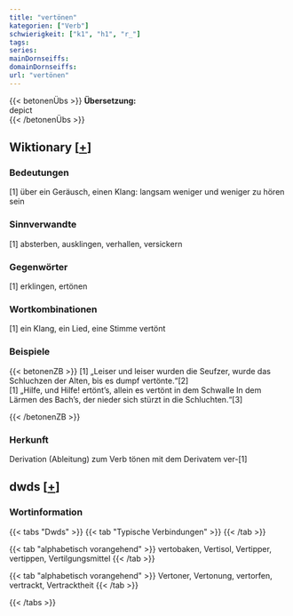 ```yaml
---
title: "vertönen"
kategorien: ["Verb"]
schwierigkeit: ["k1", "h1", "r_"]
tags:
series:
mainDornseiffs:
domainDornseiffs:
url: "vertönen"
---
```


{{< betonenÜbs >}}
**Übersetzung:**  
depict  
{{< /betonenÜbs >}}

## Wiktionary [[+](https://de.wiktionary.org/wiki/vertönen)]

### Bedeutungen
[1] über ein Geräusch, einen Klang: langsam weniger und weniger zu hören sein  

### Sinnverwandte
[1] absterben, ausklingen, verhallen, versickern  

### Gegenwörter
[1] erklingen, ertönen  

### Wortkombinationen
[1] ein Klang, ein Lied, eine Stimme vertönt  

### Beispiele
{{< betonenZB >}}
[1] „Leiser und leiser wurden die Seufzer, wurde das Schluchzen der Alten, bis es dumpf vertönte.“[2]  
[1] „Hilfe, und Hilfe! ertönt’s, allein es vertönt in dem Schwalle In dem Lärmen des Bach’s, der nieder sich stürzt in die Schluchten.“[3]  

{{< /betonenZB >}}
### Herkunft
Derivation (Ableitung) zum Verb tönen mit dem Derivatem ver-[1]  



## dwds [[+](https://www.dwds.de/wb/vertönen)]

### Wortinformation
{{< tabs "Dwds" >}}
{{< tab "Typische Verbindungen" >}}
{{< /tab >}}

{{< tab "alphabetisch vorangehend" >}}
vertobaken, Vertisol, Vertipper, vertippen, Vertilgungsmittel
{{< /tab >}}

{{< tab "alphabetisch vorangehend" >}}
Vertoner, Vertonung, vertorfen, vertrackt, Vertracktheit
{{< /tab >}}

{{< /tabs >}}

